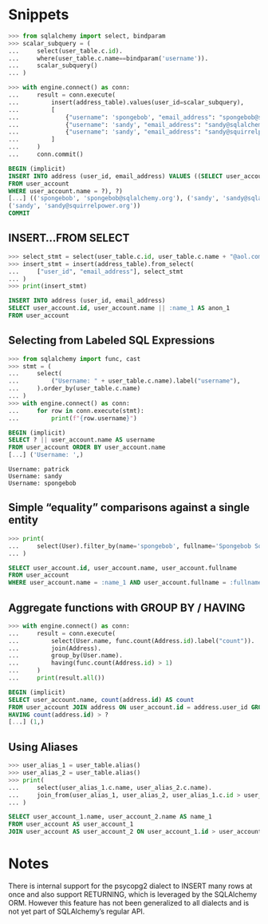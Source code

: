 # Snippets

```python
>>> from sqlalchemy import select, bindparam
>>> scalar_subquery = (
...     select(user_table.c.id).
...     where(user_table.c.name==bindparam('username')).
...     scalar_subquery()
... )

>>> with engine.connect() as conn:
...     result = conn.execute(
...         insert(address_table).values(user_id=scalar_subquery),
...         [
...             {"username": 'spongebob', "email_address": "spongebob@sqlalchemy.org"},
...             {"username": 'sandy', "email_address": "sandy@sqlalchemy.org"},
...             {"username": 'sandy', "email_address": "sandy@squirrelpower.org"},
...         ]
...     )
...     conn.commit()
```
```sql
BEGIN (implicit)
INSERT INTO address (user_id, email_address) VALUES ((SELECT user_account.id
FROM user_account
WHERE user_account.name = ?), ?)
[...] (('spongebob', 'spongebob@sqlalchemy.org'), ('sandy', 'sandy@sqlalchemy.org'),
('sandy', 'sandy@squirrelpower.org'))
COMMIT
```

## INSERT…FROM SELECT

```python
>>> select_stmt = select(user_table.c.id, user_table.c.name + "@aol.com")
>>> insert_stmt = insert(address_table).from_select(
...     ["user_id", "email_address"], select_stmt
... )
>>> print(insert_stmt)
```
```sql
INSERT INTO address (user_id, email_address)
SELECT user_account.id, user_account.name || :name_1 AS anon_1
FROM user_account
```

## Selecting from Labeled SQL Expressions

```python
>>> from sqlalchemy import func, cast
>>> stmt = (
...     select(
...         ("Username: " + user_table.c.name).label("username"),
...     ).order_by(user_table.c.name)
... )
>>> with engine.connect() as conn:
...     for row in conn.execute(stmt):
...         print(f"{row.username}")
```
```sql
BEGIN (implicit)
SELECT ? || user_account.name AS username
FROM user_account ORDER BY user_account.name
[...] ('Username: ',)
```
```
Username: patrick
Username: sandy
Username: spongebob
```

## Simple “equality” comparisons against a single entity

```python
>>> print(
...     select(User).filter_by(name='spongebob', fullname='Spongebob Squarepants')
... )
```
```sql
SELECT user_account.id, user_account.name, user_account.fullname
FROM user_account
WHERE user_account.name = :name_1 AND user_account.fullname = :fullname_1
```

## Aggregate functions with GROUP BY / HAVING

```python
>>> with engine.connect() as conn:
...     result = conn.execute(
...         select(User.name, func.count(Address.id).label("count")).
...         join(Address).
...         group_by(User.name).
...         having(func.count(Address.id) > 1)
...     )
...     print(result.all())
```
```sql
BEGIN (implicit)
SELECT user_account.name, count(address.id) AS count
FROM user_account JOIN address ON user_account.id = address.user_id GROUP BY user_account.name
HAVING count(address.id) > ?
[...] (1,)
```

## Using Aliases

```python
>>> user_alias_1 = user_table.alias()
>>> user_alias_2 = user_table.alias()
>>> print(
...     select(user_alias_1.c.name, user_alias_2.c.name).
...     join_from(user_alias_1, user_alias_2, user_alias_1.c.id > user_alias_2.c.id)
... )
```
```sql
SELECT user_account_1.name, user_account_2.name AS name_1
FROM user_account AS user_account_1
JOIN user_account AS user_account_2 ON user_account_1.id > user_account_2.id
```

# Notes

There is internal support for the psycopg2 dialect to INSERT many rows at once and also support RETURNING, which is leveraged by the SQLAlchemy ORM. However this feature has not been generalized to all dialects and is not yet part of SQLAlchemy’s regular API.

